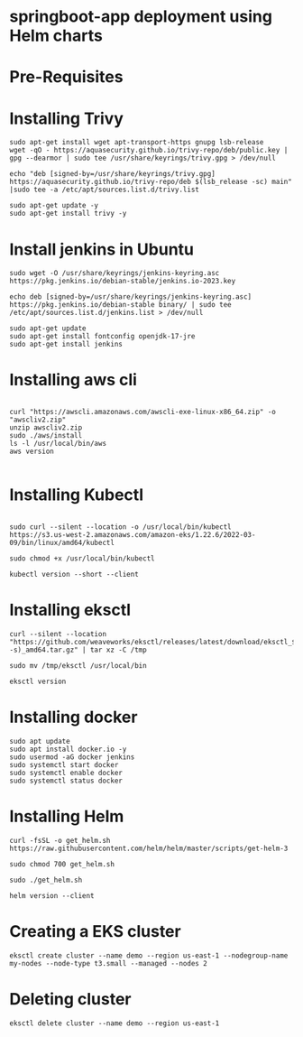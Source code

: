 # springboot-app deployment using Helm charts


# Pre-Requisites


# Installing Trivy 

```
sudo apt-get install wget apt-transport-https gnupg lsb-release
wget -qO - https://aquasecurity.github.io/trivy-repo/deb/public.key | gpg --dearmor | sudo tee /usr/share/keyrings/trivy.gpg > /dev/null

echo "deb [signed-by=/usr/share/keyrings/trivy.gpg] https://aquasecurity.github.io/trivy-repo/deb $(lsb_release -sc) main" |sudo tee -a /etc/apt/sources.list.d/trivy.list

sudo apt-get update -y
sudo apt-get install trivy -y
```

# Install jenkins in Ubuntu 

```
sudo wget -O /usr/share/keyrings/jenkins-keyring.asc https://pkg.jenkins.io/debian-stable/jenkins.io-2023.key

```

```
echo deb [signed-by=/usr/share/keyrings/jenkins-keyring.asc] https://pkg.jenkins.io/debian-stable binary/ | sudo tee /etc/apt/sources.list.d/jenkins.list > /dev/null
```

```
sudo apt-get update
sudo apt-get install fontconfig openjdk-17-jre
sudo apt-get install jenkins

```

# Installing aws cli 
```

curl "https://awscli.amazonaws.com/awscli-exe-linux-x86_64.zip" -o "awscliv2.zip"
unzip awscliv2.zip
sudo ./aws/install
ls -l /usr/local/bin/aws
aws version
 
```

# Installing Kubectl

```

sudo curl --silent --location -o /usr/local/bin/kubectl   https://s3.us-west-2.amazonaws.com/amazon-eks/1.22.6/2022-03-09/bin/linux/amd64/kubectl

sudo chmod +x /usr/local/bin/kubectl 

kubectl version --short --client

```
# Installing eksctl
```
curl --silent --location "https://github.com/weaveworks/eksctl/releases/latest/download/eksctl_$(uname -s)_amd64.tar.gz" | tar xz -C /tmp

sudo mv /tmp/eksctl /usr/local/bin

eksctl version

```

# Installing docker 

```
sudo apt update
sudo apt install docker.io -y
sudo usermod -aG docker jenkins
sudo systemctl start docker
sudo systemctl enable docker
sudo systemctl status docker

```
# Installing Helm 

```
curl -fsSL -o get_helm.sh https://raw.githubusercontent.com/helm/helm/master/scripts/get-helm-3

sudo chmod 700 get_helm.sh

sudo ./get_helm.sh

helm version --client

```

# Creating a EKS cluster

```
eksctl create cluster --name demo --region us-east-1 --nodegroup-name my-nodes --node-type t3.small --managed --nodes 2
```

# Deleting cluster

```
eksctl delete cluster --name demo --region us-east-1
```
